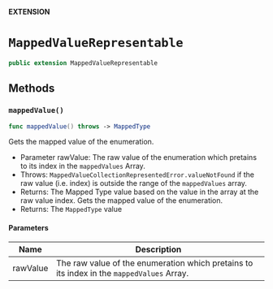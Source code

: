 **EXTENSION**

# `MappedValueRepresentable`
```swift
public extension MappedValueRepresentable
```

## Methods
### `mappedValue()`

```swift
func mappedValue() throws -> MappedType
```

Gets the mapped value of the enumeration.
- Parameter rawValue: The raw value of the enumeration
  which pretains to its index in the `mappedValues` Array.
- Throws: `MappedValueCollectionRepresentedError.valueNotFound`
  if the raw value (i.e. index) is outside the range of the `mappedValues` array.
- Returns:
  The Mapped Type value based on the value in the array at the raw value index.
Gets the mapped value of the enumeration.
- Returns: The `MappedType` value

#### Parameters

| Name | Description |
| ---- | ----------- |
| rawValue | The raw value of the enumeration which pretains to its index in the `mappedValues` Array. |